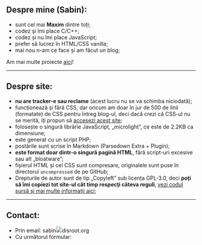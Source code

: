 ## Despre mine (Sabin):
 - sunt cel mai **Maxim** dintre toți;
 - codez și îmi place C/C++;
 - codez și nu îmi place JavaScript;
 - prefer să lucrez în HTML/CSS vanilla;
 - mai nou n-am ce face și am făcut un blog;

Am mai multe proiecte [aici](https://github.com/sabinM1)!

---

## Despre site:
-  **nu are tracker-e sau reclame** (acest lucru nu se va schimba niciodată);
 - funcționează și fără CSS, dar oricum am doar în jur de 500 de linii (formatate) de CSS pentru întreg blog-ul, deci dacă crezi că CSS-ul nu se merită, iți propun să [accesezi acest site](https://browsehappy.com);
 - folosește o singură librărie JavaScript, „microlight”, ce este de 2.2KB ca dimensiune;
 - este generat cu un script PHP;
 - postările sunt scrise în Markdown (Parsedown Extra + Plugin);
 - **este format doar dintr-o singură pagină HTML**, fără script-uri excesive sau alt „bloatware”;
 - fișierul HTML și cel CSS sunt compresare, originalele sunt puse în directorul `uncompressed` de pe GitHub;
 - Drepturile de autor sunt de tip „Copyleft” sub licența GPL-3.0, deci **poți să îmi copiezi tot site-ul cât timp respecți câteva reguli**, [vezi codul sursă și mai multe informații aici](https://github.com/sabinM1/blog);

---

## Contact:
 - Prin email: sa[](https)bin<svg width="16" height="16"><image xlink:href="../../img/la.svg" src="../../img/la.png" width="16" height="16"/></svg>disroot[](https).[](https)org <!-- pentru a nu primi spam -->
 - Cu următorul formular:
